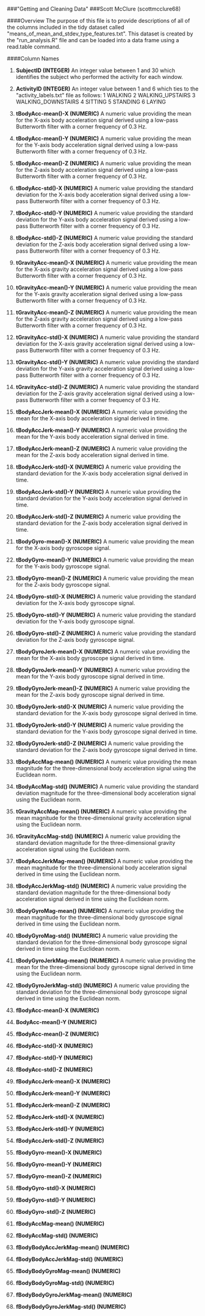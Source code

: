 ###"Getting and Cleaning Data"
###Scott McClure (scottmcclure68)

####Overview
The purpose of this file is to provide descriptions of all of the columns included in the tidy dataset called "means_of_mean_and_stdev_type_features.txt".  This dataset is created by the "run_analysis.R" file and can be loaded into a data frame using a read.table command.

####Column Names

1.  __SubjectID (INTEGER)__
      An integer value between 1 and 30 which identifies the subject who performed the activity for each window.

2.  __ActivityID (INTEGER)__
      An integer value between 1 and 6 which ties to the "activity_labels.txt" file as follows:
                  1 WALKING
                  2 WALKING_UPSTAIRS
                  3 WALKING_DOWNSTAIRS
                  4 SITTING
                  5 STANDING
                  6 LAYING

3.  __tBodyAcc-mean()-X (NUMERIC)__
      A numeric value providing the mean for the X-axis body acceleration signal derived using a low-pass                      Butterworth filter with a corner frequency of 0.3 Hz.

4.  __tBodyAcc-mean()-Y (NUMERIC)__
      A numeric value providing the mean for the Y-axis body acceleration signal derived using a low-pass                      Butterworth filter with a corner frequency of 0.3 Hz.
      
5.  __tBodyAcc-mean()-Z (NUMERIC)__
      A numeric value providing the mean for the Z-axis body acceleration signal derived using a low-pass                      Butterworth filter with a corner frequency of 0.3 Hz.

6.  __tBodyAcc-std()-X (NUMERIC)__
      A numeric value providing the standard deviation for the X-axis body acceleration signal derived using a low-pass        Butterworth filter with a corner frequency of 0.3 Hz.

7.  __tBodyAcc-std()-Y (NUMERIC)__
      A numeric value providing the standard deviation for the Y-axis body acceleration signal derived using a low-pass        Butterworth filter with a corner frequency of 0.3 Hz.

8.  __tBodyAcc-std()-Z (NUMERIC)__
      A numeric value providing the standard deviation for the Z-axis body acceleration signal derived using a low-pass        Butterworth filter with a corner frequency of 0.3 Hz.  

9.  __tGravityAcc-mean()-X (NUMERIC)__
      A numeric value providing the mean for the X-axis gravity acceleration signal derived using a low-pass                   Butterworth filter with a corner frequency of 0.3 Hz.

10.  __tGravityAcc-mean()-Y (NUMERIC)__
      A numeric value providing the mean for the Y-axis gravity acceleration signal derived using a low-pass                   Butterworth filter with a corner frequency of 0.3 Hz.

11.  __tGravityAcc-mean()-Z (NUMERIC)__
      A numeric value providing the mean for the Z-axis gravity acceleration signal derived using a low-pass                   Butterworth filter with a corner frequency of 0.3 Hz.

12.  __tGravityAcc-std()-X (NUMERIC)__
      A numeric value providing the standard deviation for the X-axis gravity acceleration signal derived using a              low-pass Butterworth filter with a corner frequency of 0.3 Hz.
  
13.  __tGravityAcc-std()-Y (NUMERIC)__
      A numeric value providing the standard deviation for the Y-axis gravity acceleration signal derived using a              low-pass Butterworth filter with a corner frequency of 0.3 Hz.

14.  __tGravityAcc-std()-Z (NUMERIC)__
      A numeric value providing the standard deviation for the Z-axis gravity acceleration signal derived using a              low-pass Butterworth filter with a corner frequency of 0.3 Hz.

15.  __tBodyAccJerk-mean()-X (NUMERIC)__
      A numeric value providing the mean for the X-axis body acceleration signal derived in time.

16.  __tBodyAccJerk-mean()-Y (NUMERIC)__
      A numeric value providing the mean for the Y-axis body acceleration signal derived in time.

17.  __tBodyAccJerk-mean()-Z (NUMERIC)__
      A numeric value providing the mean for the Z-axis body acceleration signal derived in time.

18.  __tBodyAccJerk-std()-X (NUMERIC)__
      A numeric value providing the standard deviation for the X-axis body acceleration signal derived in time.

19.  __tBodyAccJerk-std()-Y (NUMERIC)__
      A numeric value providing the standard deviation for the Y-axis body acceleration signal derived in time.

20.  __tBodyAccJerk-std()-Z (NUMERIC)__
      A numeric value providing the standard deviation for the Z-axis body acceleration signal derived in time.

21.  __tBodyGyro-mean()-X (NUMERIC)__
      A numeric value providing the mean for the X-axis body gyroscope signal.

22.  __tBodyGyro-mean()-Y (NUMERIC)__
      A numeric value providing the mean for the Y-axis body gyroscope signal.

23.  __tBodyGyro-mean()-Z (NUMERIC)__
      A numeric value providing the mean for the Z-axis body gyroscope signal.

24.  __tBodyGyro-std()-X (NUMERIC)__
      A numeric value providing the standard deviation for the X-axis body gyroscope signal.

25.  __tBodyGyro-std()-Y (NUMERIC)__
      A numeric value providing the standard deviation for the Y-axis body gyroscope signal.

26.  __tBodyGyro-std()-Z (NUMERIC)__
      A numeric value providing the standard deviation for the Z-axis body gyroscope signal.

27.  __tBodyGyroJerk-mean()-X (NUMERIC)__
      A numeric value providing the mean for the X-axis body gyroscope signal derived in time.

28.  __tBodyGyroJerk-mean()-Y (NUMERIC)__
      A numeric value providing the mean for the Y-axis body gyroscope signal derived in time.

29.  __tBodyGyroJerk-mean()-Z (NUMERIC)__
      A numeric value providing the mean for the Z-axis body gyroscope signal derived in time.

30.  __tBodyGyroJerk-std()-X (NUMERIC)__
      A numeric value providing the standard deviation for the X-axis body gyroscope signal derived in time.

31.  __tBodyGyroJerk-std()-Y (NUMERIC)__
      A numeric value providing the standard deviation for the Y-axis body gyroscope signal derived in time.

32.  __tBodyGyroJerk-std()-Z (NUMERIC)__
      A numeric value providing the standard deviation for the Z-axis body gyroscope signal derived in time.

33.  __tBodyAccMag-mean() (NUMERIC)__
      A numeric value providing the mean magnitude for the three-dimensional body acceleration signal using the Euclidean       norm.

34.  __tBodyAccMag-std() (NUMERIC)__
      A numeric value providing the standard deviation magnitude for the three-dimensional body acceleration signal using       the Euclidean norm.

35.  __tGravityAccMag-mean() (NUMERIC)__
      A numeric value providing the mean magnitude for the three-dimensional gravity acceleration signal using the             Euclidean norm.

36.  __tGravityAccMag-std() (NUMERIC)__
      A numeric value providing the standard deviation magnitude for the three-dimensional gravity acceleration signal         using the Euclidean norm.

37.  __tBodyAccJerkMag-mean() (NUMERIC)__
      A numeric value providing the mean magnitude for the three-dimensional body acceleration signal derived in time          using the Euclidean norm.

38.  __tBodyAccJerkMag-std() (NUMERIC)__
      A numeric value providing the standard deviation magnitude for the three-dimensional body acceleration signal            derived in time using the Euclidean norm.

39.  __tBodyGyroMag-mean() (NUMERIC)__
      A numeric value providing the mean magnitude for the three-dimensional body gyroscope signal derived in time using       the Euclidean norm.

40.  __tBodyGyroMag-std() (NUMERIC)__
      A numeric value providing the standard deviation for the three-dimensional body gyroscope signal derived in time         using the Euclidean norm.

41.  __tBodyGyroJerkMag-mean() (NUMERIC)__
      A numeric value providing the mean for the three-dimensional body gyroscope signal derived in time using the             Euclidean norm.

42.  __tBodyGyroJerkMag-std() (NUMERIC)__
      A numeric value providing the standard deviation for the three-dimensional body gyroscope signal derived in time         using the Euclidean norm.

43.  __fBodyAcc-mean()-X (NUMERIC)__

44.  __BodyAcc-mean()-Y (NUMERIC)__

45.  __fBodyAcc-mean()-Z (NUMERIC)__

46.  __fBodyAcc-std()-X (NUMERIC)__

47.  __fBodyAcc-std()-Y (NUMERIC)__

48.  __fBodyAcc-std()-Z (NUMERIC)__

49.  __fBodyAccJerk-mean()-X (NUMERIC)__

50.  __fBodyAccJerk-mean()-Y (NUMERIC)__

51.  __fBodyAccJerk-mean()-Z (NUMERIC)__

52.  __fBodyAccJerk-std()-X (NUMERIC)__

53.  __fBodyAccJerk-std()-Y (NUMERIC)__

54.  __fBodyAccJerk-std()-Z (NUMERIC)__
  
55.  __fBodyGyro-mean()-X (NUMERIC)__

56.  __fBodyGyro-mean()-Y (NUMERIC)__

57.  __fBodyGyro-mean()-Z (NUMERIC)__

58.  __fBodyGyro-std()-X (NUMERIC)__

59.  __fBodyGyro-std()-Y (NUMERIC)__

60.  __fBodyGyro-std()-Z (NUMERIC)__

61.  __fBodyAccMag-mean() (NUMERIC)__

62.  __fBodyAccMag-std() (NUMERIC)__

63.  __fBodyBodyAccJerkMag-mean() (NUMERIC)__

64.  __fBodyBodyAccJerkMag-std() (NUMERIC)__

65.  __fBodyBodyGyroMag-mean() (NUMERIC)__

66.  __fBodyBodyGyroMag-std() (NUMERIC)__

67.  __fBodyBodyGyroJerkMag-mean() (NUMERIC)__

68.  __fBodyBodyGyroJerkMag-std() (NUMERIC)__

